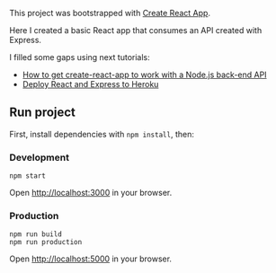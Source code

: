 This project was bootstrapped with [Create React App](https://github.com/facebookincubator/create-react-app).

Here I created a basic React app that consumes an API created with Express.

I filled some gaps using next tutorials:

+ [How to get create-react-app to work with a Node.js back-end API][1]
+ [Deploy React and Express to Heroku][2]

## Run project 
First, install dependencies with `npm install`, then:

### Development
```
npm start
```
Open [http://localhost:3000][3] in your browser.

### Production
```
npm run build
npm run production
```
Open [http://localhost:5000][4] in your browser.

[1]: https://medium.freecodecamp.org/how-to-make-create-react-app-work-with-a-node-backend-api-7c5c48acb1b0
[2]: https://daveceddia.com/deploy-react-express-app-heroku/
[3]: http://localhost:3000
[4]: http://localhost:5000

